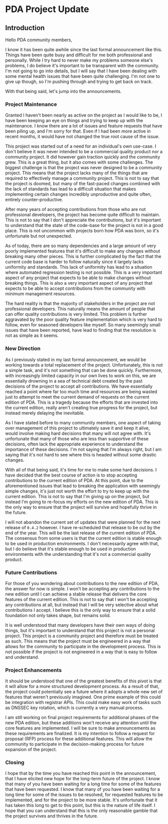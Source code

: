 # PDA Project Update

## Introduction

Hello PDA community members,

I know it has been quite awhile since the last formal announcement like this. Things have been quite busy and difficult
for me both professional and personally. While I try hard to never make my problems someone else's problems, I do
believe it's important to be transparent with the community. I'm not going to go into details, but I will say that I
have been dealing with some mental health issues that have been quite challenging. I'm not one to give up though,
so I'm pushing through and trying to get back on track.

With that being said, let's jump into the announcements.

### Project Maintenance

Granted I haven't been nearly as active on the project as I would like to be, I have been keeping an eye on things and
trying to keep up with the maintenance. I know there are a lot of issues and feature requests that have been piling up,
and I'm sorry for that. Even if I had been more active in recent months, it would have not changed the true root cause
of the issue.

This project was started out of a need for an individual's own use-case. I don't believe it was never intended to be a
commercial quality product nor a community project. It did however gain traction quickly and the community grew. This
is a great thing, but it also comes with some challenges. The biggest challenge is that the project was never designed
to be a community project. This means that the project lacks many of the things that are required to effectively manage
a community project. This is not to say that the project is doomed, but many of the fast-paced changes combined with
the lack of standards has lead to a difficult situation that makes implementing certain changes incredibly unproductive
and quite often, entirely counter-productive.

After many years of accepting contributions from those who are not professional developers, the project has become quite
difficult to maintain. This is not to say that I don't appreciate the contributions, but it's important to understand
that the state of the code-base for the project is not in a good place. This is not uncommon with projects born how PDA
was born, so it's unfortunate but not unexpected.

As of today, there are so many dependencies and a large amount of very poorly implemented features that it's difficult
to make any changes without breaking many other pieces. This is further complicated by the fact that the current code
base is harder to follow naturally since it largely lacks uniformity and standards. This lack of uniformity has lead to
a situation where automated regression testing is not possible. This is a very important aspect of any project that
expects to be able to make changes without breaking things. This is also a very important aspect of any project that
expects to be able to accept contributions from the community with minimum management resources.

The hard reality is that the majority of stakeholders in the project are not professional developers. This naturally
means the amount of people that can offer quality contributions is very limited. This problem is further aggravated by
the poor quality feature implementation which is very hard to follow, even for seasoned developers like myself. So many
seemingly small issues that have been reported, have lead to finding that the resolution is not as simple as it seems.

### New Direction

As I previously stated in my last formal announcement, we would be working towards a total replacement of the project.
Unfortunately, this is not a simple task, and it's not something that can be done quickly. Furthermore, with
increasingly limited capacity in our own lives to work on this, we are essentially drowning in a sea of technical debt
created by the past decisions of the project to accept all contributions. We have essentially reached a point where
far too much time and resources are being wasted just to attempt to meet the current demand of requests on the current
edition of PDA. This is a tragedy because the efforts that are invested into the current edition, really aren't
creating true progress for the project, but instead merely delaying the inevitable.

As I have stated before to many community members, one aspect of taking over management of this project to ultimately
save it and keep it alive, would involve making hard decisions that many will not agree with. It's unfortunate that
many of those who are less than supportive of these decisions, often lack the appropriate experience to understand the
importance of these decisions. I'm not saying that I'm always right, but I am saying that it's not hard to see where
this is headed without some drastic changes.

With all of that being said, it's time for me to make some hard decisions. I have decided that the best course of
action is to stop accepting contributions to the current edition of PDA. At this point, due to the aforementioned
issues that lead to breaking the application with seemingly simple changes, it's just not worth the effort to try to
keep up with the current edition. This is not to say that I'm giving up on the project, but instead I'm going to
re-focus my efforts on the new edition of PDA. This is the only way to ensure that the project will survive and
hopefully thrive in the future.

I will not abandon the current set of updates that were planned for the next release of `0.4.2` however. I have
re-scheduled that release to be out by the end of the year. This will be the last release of the current edition of
PDA. The consensus from some users is that the current edition is stable enough to be used in production environments.
I don't necessarily agree with that, but I do believe that it's stable enough to be used in production
environments with the understanding that it's not a commercial quality product.

### Future Contributions

For those of you wondering about contributions to the new edition of PDA, the answer for now is simple. I won't be
accepting any contributions to the new edition until I can achieve a stable release that delivers the core features of
the current edition. This is not to say that I won't be accepting any contributions at all, but instead that I will be
very selective about what contributions I accept. I believe this is the only way to ensure that a solid foundation not
only takes shape, but remains solid.

It is well understood that many developers have their own ways of doing things, but it's important to understand
that this project is not a personal project. This project is a community project and therefore must be treated as such.
This means that the project must be engineered in a way that allows for the community to participate in the development
process. This is not possible if the project is not engineered in a way that is easy to follow and understand.

### Project Enhancements

It should be understood that one of the greatest benefits of this pivot is that it will allow for a more structured
development process. As a result of that, the project could potentially see a future where it adopts a whole new set of
features that weren't previously imagined. One prime example of this could be integration with registrar APIs. This
could make easy work of tasks such as DNSSEC key rotation, which is currently a very manual process.

I am still working on final project requirements for additional phases of the new PDA edition, but these additions
won't receive any attention until the core features are implemented. I will be sure to make announcements as these
requirements are finalized. It is my intention to follow a request for proposal (RFP) process for these additional
features. This will allow the community to participate in the decision-making process for future expansion of the
project.

### Closing

I hope that by the time you have reached this point in the announcement, that I have elicited new hope for the
long-term future of the project. I know that many of you have been waiting for a long time for some of the features that have been
requested. I know that many of you have been waiting for a long time for some of the issues to be resolved, for
requested features to be implemented, and for the project to be more stable. It's unfortunate that it has taken this
long to get to this point, but this is the nature of life itself. I hope that you can understand that this is the only
reasonable gamble that the project survives and thrives in the future.
